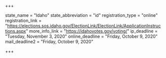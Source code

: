 +++

state_name = "Idaho"
state_abbreviation = "id"
registration_type = "online"
registration_link = "https://elections.sos.idaho.gov/ElectionLink/ElectionLink/ApplicationInstructions.aspx"
more_info_link = "https://idahovotes.gov/voting/"
ip_deadline = "Tuesday, November 3, 2020"
online_deadline = "Friday, October 9, 2020"
mail_deadline2 = "Friday, October 9, 2020"

+++